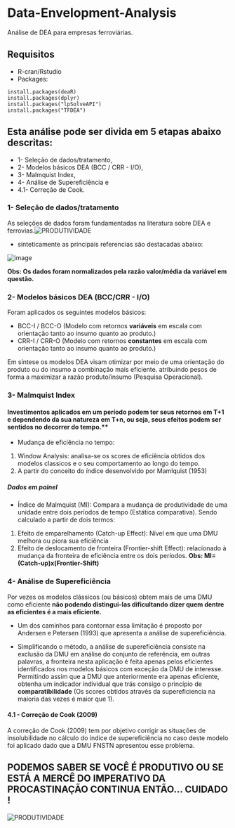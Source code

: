 # Data-Envelopment-Analysis
Análise de DEA para empresas ferroviárias.

## Requisitos
* R-cran/Rstudio
* Packages: 
```{r}
install.packages(deaR)
install.packages(dplyr)
install.packages("lpSolveAPI")
install.packages("TFDEA")
```

## Esta análise pode ser divida em 5 etapas abaixo descritas: 
* 1- Seleção de dados/tratamento, 
* 2- Modelos básicos DEA (BCC / CRR - I/O), 
* 3- Malmquist Index, 
* 4- Análise de Supereficiência e 
* 4.1- Correção de Cook. 

### 1- Seleção de dados/tratamento

As seleções de dados foram fundamentadas na literatura sobre DEA e ferrovias.![PRODUTIVIDADE](https://user-images.githubusercontent.com/91072668/134359343-7c85c339-6c94-456e-89ef-17d8dd3e6c57.gif)

* sinteticamente as principais referencias são destacadas abaixo:
		
![image](https://user-images.githubusercontent.com/91072668/134204230-7bea21c2-068a-4379-9d14-4135e5cf8130.png)

**Obs: Os dados foram normalizados pela razão valor/média da variável em questão.** 

### 2- Modelos básicos DEA (BCC/CRR - I/O)

Foram aplicados os seguintes modelos básicos:

* BCC-I / BCC-O (Modelo com retornos **variáveis** em escala com orientação tanto ao insumo quanto ao produto.)
* CRR-I / CRR-O (Modelo com retornos **constantes** em escala com orientação tanto ao insumo quanto ao produto.)

Em síntese os modelos DEA visam otimizar por meio de uma orientação do produto ou do insumo a combinação mais eficiente. atribuindo pesos de forma a maximizar
a razão produto/insumo (Pesquisa Operacional).

### 3- Malmquist Index

#### Investimentos aplicados em um período podem ter seus retornos em T+1 e dependendo da sua natureza em T+n, ou seja, seus efeitos podem ser sentidos no decorrer do tempo.**

* Mudança de eficiência no tempo:
1. Window Analysis: analisa-se os scores de eficiência obtidos dos modelos classicos e o seu comportamento ao longo do tempo.
2. A partir do conceito do índice desenvolvido por Mamlquist (1953)
##### Dados em painel 
* Índice de Malmquist (MI): Compara a mudança de produtividade de uma unidade entre dois períodos de tempo (Estática comparativa). Sendo calculado a partir de dois termos:
1. Efeito de emparelhamento (Catch-up Effect):  Nível em que uma DMU melhora ou piora sua eficiência
2. Efeito de deslocamento de fronteira (Frontier-shift Effect): relacionado à mudança da fronteira de eficiência entre os dois períodos.
**Obs: MI=(Catch-up)x(Frontier-Shift)**

### 4- Análise de Supereficiência

Por vezes os modelos clássicos (ou básicos) obtem mais de uma DMU como eficiente **não podendo distingui-las dificultando dizer quem dentre as eficientes é a mais eficiente.** 
* Um dos caminhos para contornar essa limitação é proposto por Andersen e Petersen (1993) que apresenta a análise de supereficiência.

* Simplificando o método, a análise de supereficiência consiste na exclusão da DMU em análise do conjunto de referência, em outras palavras, a fronteira nesta aplicação é feita apenas pelos eficientes identificados nos modelos básicos com exceção da DMU de interesse. Permitindo assim que a DMU que anteriormente era apenas eficiente, obtenha um indicador individual que trás consigo o princípio de **comparatibilidade** (Os scores obtidos através da supereficiencia na maioria das vezes é maior que 1).

#### 4.1 - Correção de Cook (2009)

A correção de Cook (2009) tem por objetivo corrigir as situações de insolubilidade no cálculo do índice de supereficiência no caso deste modelo foi aplicado dado que a DMU FNSTN apresentou esse problema. 



## PODEMOS SABER SE VOCÊ É PRODUTIVO OU SE ESTÁ A MERCÊ DO IMPERATIVO DA PROCASTINAÇÃO CONTINUA ENTÃO... CUIDADO !
![PRODUTIVIDADE](https://user-images.githubusercontent.com/91072668/134359384-a829125c-605d-4445-a534-917831cbb015.gif)
